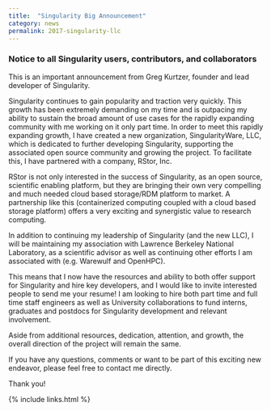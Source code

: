 ```yaml
---
title:  "Singularity Big Announcement"
category: news
permalink: 2017-singularity-llc
---
```


### Notice to all Singularity users, contributors, and collaborators

This is an important announcement from Greg Kurtzer, founder and lead developer of Singularity.

Singularity continues to gain popularity and traction very quickly. This growth has been extremely demanding on my time and is outpacing my ability to sustain the broad amount of use cases for the rapidly expanding community with me working on it only part time. In order to meet this rapidly expanding growth, I have created a new organization, SingularityWare, LLC, which is dedicated to further developing Singularity, supporting the associated open source community and growing the project. To facilitate this, I have partnered with a company, RStor, Inc.

RStor is not only interested in the success of Singularity, as an open source, scientific enabling platform, but they are bringing their own very compelling and much needed cloud based storage/RDM platform to market. A partnership like this (containerized computing coupled with a cloud based storage platform) offers a very exciting and synergistic value to research computing.

In addition to continuing my leadership of Singularity (and the new LLC), I will be maintaining my association with Lawrence Berkeley National Laboratory, as a scientific advisor as well as continuing other efforts I am associated with (e.g. Warewulf and OpenHPC).

This means that I now have the resources and ability to both offer support for Singularity and hire key developers, and I would like to invite interested people to send me your resume! I am looking to hire both part time and full time staff engineers as well as University collaborations to fund interns, graduates and postdocs for Singularity development and relevant involvement.

Aside from additional resources, dedication, attention, and growth, the overall direction of the project will remain the same.

If you have any questions, comments or want to be part of this exciting new endeavor, please feel free to contact me directly.

Thank you!

{% include links.html %}

